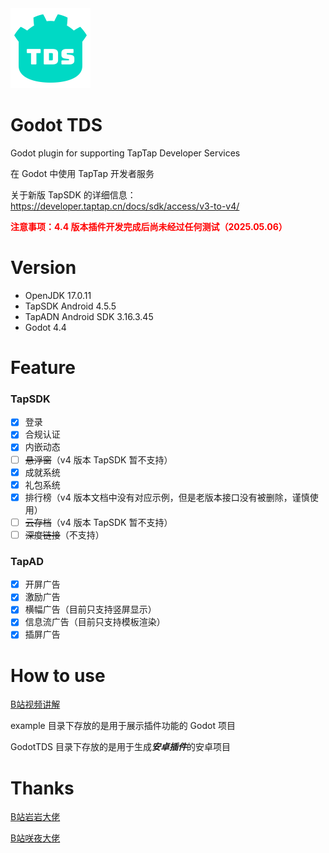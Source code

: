 <img src="example/icon.svg" width="128" height="128">

# Godot TDS

Godot plugin for supporting TapTap Developer Services

在 Godot 中使用 TapTap 开发者服务

关于新版 TapSDK 的详细信息：https://developer.taptap.cn/docs/sdk/access/v3-to-v4/

<font color=red>**注意事项：4.4 版本插件开发完成后尚未经过任何测试（2025.05.06）**</font>

# Version

- OpenJDK 17.0.11
- TapSDK Android 4.5.5
- TapADN Android SDK 3.16.3.45
- Godot 4.4

# Feature

### TapSDK

- [x] 登录
- [x] 合规认证
- [x] 内嵌动态
- [ ] ~~悬浮窗~~（v4 版本 TapSDK 暂不支持）
- [x] 成就系统
- [x] 礼包系统
- [x] 排行榜（v4 版本文档中没有对应示例，但是老版本接口没有被删除，谨慎使用）
- [ ] ~~云存档~~（v4 版本 TapSDK 暂不支持）
- [ ] ~~深度链接~~（不支持）

### TapAD

- [x] 开屏广告
- [x] 激励广告
- [x] 横幅广告（目前只支持竖屏显示）
- [x] 信息流广告（目前只支持模板渲染）
- [x] 插屏广告

# How to use

[B站视频讲解]()

example 目录下存放的是用于展示插件功能的 Godot 项目

GodotTDS 目录下存放的是用于生成***安卓插件***的安卓项目

# Thanks

[B站岩岩大佬](https://space.bilibili.com/55245483)

[B站咲夜大佬](https://space.bilibili.com/2706229)
